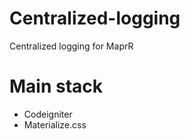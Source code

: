 # Centralized-logging
Centralized logging for MaprR

# Main stack
<ul>
<li>Codeigniter</li>
<li>Materialize.css</li>
</ul>
